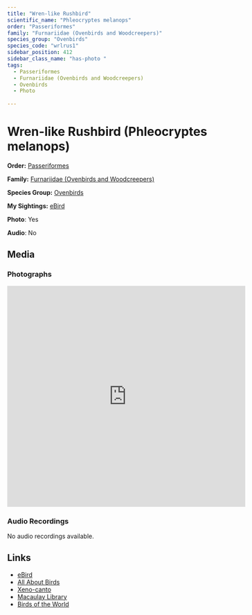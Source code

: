 ```yaml
---
title: "Wren-like Rushbird"
scientific_name: "Phleocryptes melanops"
order: "Passeriformes"
family: "Furnariidae (Ovenbirds and Woodcreepers)"
species_group: "Ovenbirds"
species_code: "wrlrus1"
sidebar_position: 412
sidebar_class_name: "has-photo "
tags: 
  - Passeriformes
  - Furnariidae (Ovenbirds and Woodcreepers)
  - Ovenbirds
  - Photo
  
---
```


# Wren-like Rushbird (Phleocryptes melanops)

**Order:** [Passeriformes](/tags/passeriformes)

**Family:** [Furnariidae (Ovenbirds and Woodcreepers)](/tags/furnariidae-ovenbirds-and-woodcreepers)

**Species Group:** [Ovenbirds](/tags/ovenbirds)

**My Sightings:** [eBird](https://ebird.org/lifelist?r=world&time=life&spp=wrlrus1)

**Photo**: Yes 

**Audio**: No

## Media
### Photographs
<iframe src="https://macaulaylibrary.org/asset/625246708/embed" width="550" height="510" frameborder="0" allowfullscreen></iframe>

### Audio Recordings
No audio recordings available.

## Links
* [eBird](https://ebird.org/species/wrlrus1) 
* [All About Birds](https://www.allaboutbirds.org/guide/wrlrus1) 
* [Xeno-canto](https://www.xeno-canto.org/species/phleocryptes-melanops) 
* [Macaulay Library](https://search.macaulaylibrary.org/catalog?taxonCode=wrlrus1&sort=rating_rank_desc)
* [Birds of the World](https://birdsoftheworld.org/bow/species/wrlrus1)
